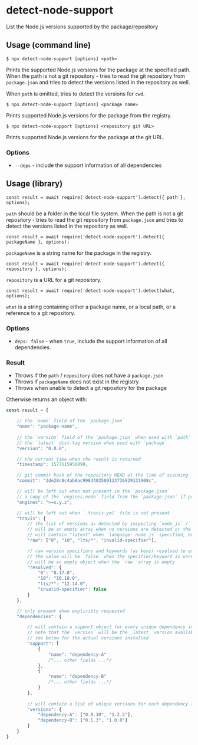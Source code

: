 # detect-node-support

List the Node.js versions supported by the package/repository

## Usage (command line)

```
$ npx detect-node-support [options] <path>
```

Prints the supported Node.js versions for the package at the specified path. When the path is not a git repository - tries to read the git repository from `package.json` and tries to detect the versions listed in the repository as well.

When `path` is omitted, tries to detect the versions for `cwd`. 

```
$ npx detect-node-support [options] <package name>
```

Prints supported Node.js versions for the package from the registry.

```
$ npx detect-node-support [options] <repository git URL>
```

Prints supported Node.js versions for the package at the git URL.

### Options

* `--deps` - include the support information of all dependencies

## Usage (library)

```
const result = await require('detect-node-support').detect({ path }, options);
```

`path` should be a folder in the local file system. When the path is not a git repository - tries to read the git repository from `package.json` and tries to detect the versions listed in the repository as well. 

```
const result = await require('detect-node-support').detect({ packageName }, options);
```

`packageName` is a string name for the package in the registry. 

```
const result = await require('detect-node-support').detect({ repository }, options);
```

`repository` is a URL for a git repository.

```
const result = await require('detect-node-support').detect(what, options);
```

`what` is a string containing either a package name, or a local path, or a reference to a git repository.

### Options

- `deps: false` - when `true`, include the support information of all dependencies.

### Result

- Throws if the `path` / `repository` does not have a `package.json`
- Throws if `packageName` does not exist in the registry
- Throws when unable to detect a git repository for the package

Otherwise returns an object with:

```javascript
const result = {

    // the `name` field of the `package.json`
    "name": "package-name",    
    
    // the `version` field of the `package.json` when used with `path` / `repository`,
    // the `latest` dist-tag version when used with `package`
    "version": "0.0.0",

    // the current time when the result is returned
    "timestamp": 1577115956099,

    // git commit hash of the repository HEAD at the time of scanning
    "commit": "2de28c8c4ab8ac998d403509123736929131908c",

    // will be left out when not present in the `package.json`
    // a copy of the `engines.node` field from the `package.json` if present
    "engines": ">=x.y.z", 

    // will be left out when `.travis.yml` file is not present
    "travis": {
        // the list of versions as detected by inspecting `node_js` / `matrix` configuration
        // will be an empty array when no versions are detected or the project is not a Node.js project
        // will contain "latest" when `language: node_js` specified, but no explicit versions detected
        "raw": ["8", "10", "lts/*", "invalid-specifier"],

        // raw version specifiers and keywords (as keys) resolved to exact Node.js versions (as values)
        // the value will be `false` when the specifier/keyword is unrecognized
        // will be an empty object when the `raw` array is empty
        "resolved": {
            "8": "8.17.0", 
            "10": "10.18.0", 
            "lts/*": "12.14.0",
            "invalid-specifier": false
        }       
    },

    // only present when explicitly requested
    "dependencies": {

        // will contain a support object for every unique dependency in the tree
        // note that the `version` will be the _latest_ version available in the registry
        // see below for the actual versions installed   
        "support": [
            { 
                "name": "dependency-A" 
                /*... other fields ...*/ 
            },
            { 
                "name": "dependency-B" 
                /*... other fields ...*/ 
            }           
        ],
    
        // will contain a list of unique versions for each dependency found in the dependency tree
        "versions": {
            "dependency-A": ["0.0.10", "1.2.5"],
            "dependency-B": ["0.5.3", "1.0.0"]
        }       
    }
}
```
